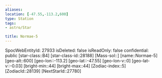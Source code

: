 ```yaml
---
aliases: 
location: [-47.55,-113.2,600]
type: Station
tags:
- astro/Star

title: Normae-5
---
```

SpocWebEntityId: 27933
isDeleted: false
isReadOnly: false
confidential: public
[star-class::B4]
[star-class-id::28188]
[Mass-sol::]
[name::Normae-5]
[geo-alt::600]
[geo-lon::-113.2]
[geo-lat::-47.55]
[geo-lon-v::0]
[geo-lat-v::-0.03]
[bright-min::44]
[bright-max::44]
[Zodiac-index::5]
[ZodiacId::28139]
[NextStarId::27780]



